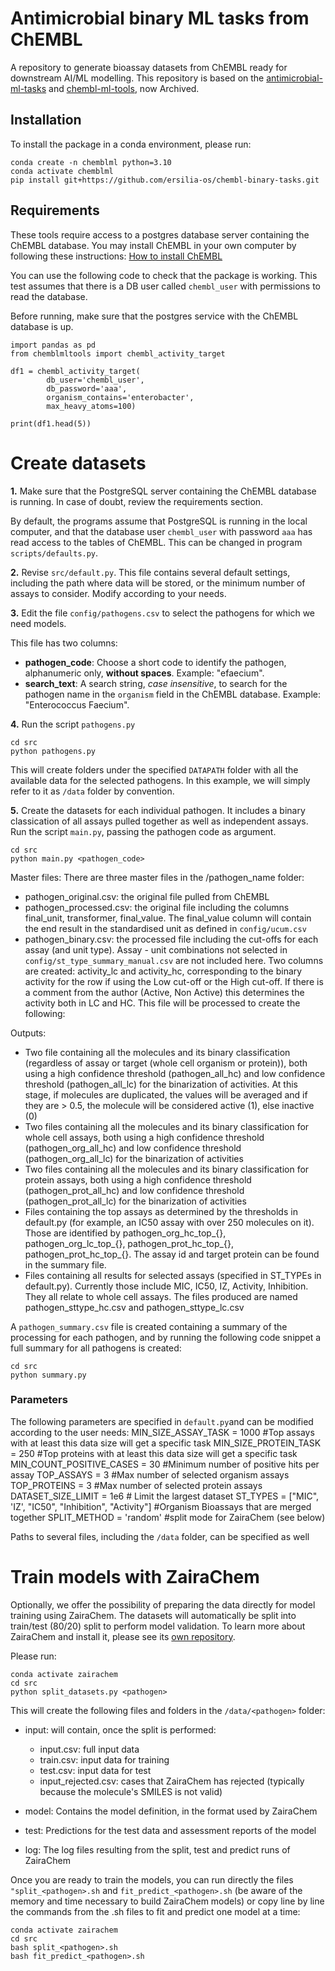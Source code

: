 # Antimicrobial binary ML tasks from ChEMBL
A repository to generate bioassay datasets from ChEMBL ready for downstream AI/ML modelling. This repository is based on the [antimicrobial-ml-tasks](https://github.com/ersilia-os/antimicrobial-ml-tasks) and [chembl-ml-tools](https://github.com/ersilia-os/chembl-ml-tools), now Archived.

## Installation

To install the package in a conda environment, please run:
```
conda create -n chemblml python=3.10
conda activate chemblml
pip install git+https://github.com/ersilia-os/chembl-binary-tasks.git
```

## Requirements

These tools require access to a postgres database server containing the ChEMBL database. You may install ChEMBL in your own computer 
by following these instructions: [How to install ChEMBL](docs/install_chembl.md)

You can use the following code to check that the package is working. This test assumes that there is a DB user called `chembl_user` with permissions to read the database.

Before running, make sure that the postgres service with the ChEMBL database is up.

```
import pandas as pd
from chemblmltools import chembl_activity_target

df1 = chembl_activity_target(
        db_user='chembl_user',
        db_password='aaa',
        organism_contains='enterobacter',
        max_heavy_atoms=100)

print(df1.head(5))
```

# Create datasets

**1.** Make sure that the PostgreSQL server containing the ChEMBL database is running. In case of doubt, review the requirements section.

By default, the programs assume that PostgreSQL is running in the local computer, and that the database user `chembl_user` with
password `aaa` has read access to the tables of ChEMBL. This can be changed in program `scripts/defaults.py`.

**2.** Revise `src/default.py`. This file contains several default settings, including the path where data will be stored, or the minimum number of assays to consider. Modify according to your needs.

**3.** Edit the file `config/pathogens.csv` to select the pathogens for which we need models.

This file has two columns:

- **pathogen_code**: Choose a short code to identify the pathogen, alphanumeric only, **without spaces**. Example: "efaecium".
- **search_text**: A search string, *case insensitive*, to search for the pathogen name in the `organism` field 
in the ChEMBL database. Example: "Enterococcus Faecium".

**4.** Run the script `pathogens.py`
```
cd src
python pathogens.py
```

This will create folders under the specified `DATAPATH` folder with all the available data for the selected pathogens. In this example, we will simply refer to it as `/data` folder by convention.

**5.** Create the datasets for each individual pathogen. It includes a binary classication of all assays pulled together as well as independent assays. Run the script `main.py`, passing the pathogen code as argument. 
```
cd src
python main.py <pathogen_code>
```
Master files:
There are three master files in the /pathogen_name folder:
- pathogen_original.csv: the original file pulled from ChEMBL
- pathogen_processed.csv: the original file including the columns final_unit, transformer, final_value. The final_value column will contain the end result in the standardised unit as defined in `config/ucum.csv`
- pathogen_binary.csv: the processed file including the cut-offs for each assay (and unit type). Assay - unit combinations not selected in `config/st_type_summary_manual.csv` are not included here. Two columns are created: activity_lc and activity_hc, corresponding to the binary activity for the row if using the Low cut-off or the High cut-off. If there is a comment from the author (Active, Non Active) this determines the activity both in LC and HC. This file will be processed to create the following:

Outputs:
- Two file containing all the molecules and its binary classification (regardless of assay or target (whole cell organism or protein)), both using a high confidence threshold (pathogen_all_hc) and low confidence threshold (pathogen_all_lc) for the binarization of activities. At this stage, if molecules are duplicated, the values will be averaged and if they are > 0.5, the molecule will be considered active (1), else inactive (0)
- Two files containing all the molecules and its binary classification for whole cell assays, both using a high confidence threshold (pathogen_org_all_hc) and low confidence threshold (pathogen_org_all_lc) for the binarization of activities
- Two files containing all the molecules and its binary classification for protein assays, both using a high confidence threshold (pathogen_prot_all_hc) and low confidence threshold (pathogen_prot_all_lc) for the binarization of activities
- Files containing the top assays as determined by the thresholds in default.py (for example, an IC50 assay with over 250 molecules on it). Those are identified by pathogen_org_hc_top_{}, pathogen_org_lc_top_{}, pathogen_prot_hc_top_{}, pathogen_prot_hc_top_{}. The assay id and target protein can be found in the summary file.
- Files containing all results for selected assays (specified in ST_TYPEs in default.py). Currently those include MIC, IC50, IZ, Activity, Inhibition. They all relate to whole cell assays. The files produced are named pathogen_sttype_hc.csv and pathogen_sttype_lc.csv

A `pathogen_summary.csv` file is created containing a summary of the processing for each pathogen, and by running the following code snippet a full summary for all pathogens is created:

```
cd src
python summary.py
```

### Parameters
The following parameters are specified in `default.py`and can be modified according to the user needs:
MIN_SIZE_ASSAY_TASK = 1000 #Top assays with at least this data size will get a specific task
MIN_SIZE_PROTEIN_TASK = 250 #Top proteins with at least this data size will get a specific task
MIN_COUNT_POSITIVE_CASES = 30 #Minimum number of positive hits per assay
TOP_ASSAYS = 3 #Max number of selected organism assays
TOP_PROTEINS = 3 #Max number of selected protein assays
DATASET_SIZE_LIMIT = 1e6 # Limit the largest dataset
ST_TYPES = ["MIC", 'IZ', "IC50", "Inhibition", "Activity"] #Organism Bioassays that are merged together
SPLIT_METHOD = 'random' #split mode for ZairaChem (see below)

Paths to several files, including the `/data` folder, can be specified as well

# Train models with ZairaChem
Optionally, we offer the possibility of preparing the data directly for model training using ZairaChem. The datasets will automatically be split into train/test (80/20) split to perform model validation. To learn more about ZairaChem and install it, please see its [own repository](https://github.com/ersilia-os/zaira-chem).

Please run:
```
conda activate zairachem
cd src
python split_datasets.py <pathogen>
```
This will create the following files and folders in the `/data/<pathogen>` folder:
- input: will contain, once the split is performed:
  - input.csv: full input data
  - train.csv: input data for training
  - test.csv: input data for test
  - input_rejected.csv: cases that ZairaChem has rejected (typically because the molecule's SMILES is not valid)
  
- model: Contains the model definition, in the format used by ZairaChem
- test: Predictions for the test data and assessment reports of the model
- log: The log files resulting from the split, test and predict runs of ZairaChem

Once you are ready to train the models, you can run directly the files `"split_<pathogen>.sh` and `fit_predict_<pathogen>.sh` (be aware of the memory and time necessary to build ZairaChem models) or copy line by line the commands from the .sh files to fit and predict one model at a time:
```
conda activate zairachem
cd src
bash split_<pathogen>.sh
bash fit_predict_<pathogen>.sh
```


